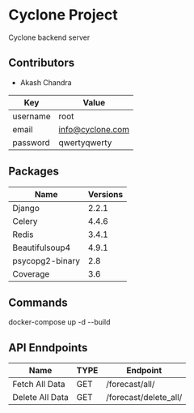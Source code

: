 # Cyclone Project
Cyclone backend server

## Contributors
* Akash Chandra

| Key | Value |
|----------|------------|
| username | root | 
| email | info@cyclone.com | 
| password | qwertyqwerty | 

## Packages
| Name | Versions |
|----------|------------|
| Django | 2.2.1 | 
| Celery | 4.4.6 | 
| Redis | 3.4.1 |
| Beautifulsoup4 | 4.9.1 | 
| psycopg2-binary | 2.8 | 
| Coverage | 3.6 |

## Commands
docker-compose up -d --build

## API Enndpoints
| Name | TYPE | Endpoint | 
|----------|----|------------|
| Fetch All Data | GET | /forecast/all/ |
| Delete All Data| GET | /forecast/delete_all/ |
